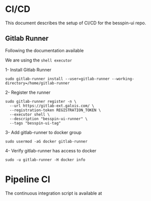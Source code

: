 # CI/CD

This document describes the setup of CI/CD for the besspin-ui repo.


## Gitlab Runner

Following the documentation available [](https://docs.gitlab.com/ee/ci/docker/using_docker_build.html)

We are using the `shell executor`

1- Install Gitlab Runner [](https://docs.gitlab.com/runner/install/linux-manually.html)

```
sudo gitlab-runner install --user=gitlab-runner --working-directory=/home/gitlab-runner
```

2- Register the runner

```
sudo gitlab-runner register -n \
  --url https://gitlab-ext.galois.com/ \
  --registration-token REGISTRATION_TOKEN \
  --executor shell \
  --description "besspin-ui-runner" \
  --tags "besspin-ui-tag"
```

3- Add gitlab-runner to docker group
```
sudo usermod -aG docker gitlab-runner
```

4- Verify gitlab-runner has access to docker

```
sudo -u gitlab-runner -H docker info
```



# Pipeline CI

The continuous integration script is available at [](https://gitlab-ext.galois.com/ssith/besspin-ui/.gitlab-ci.yml)

